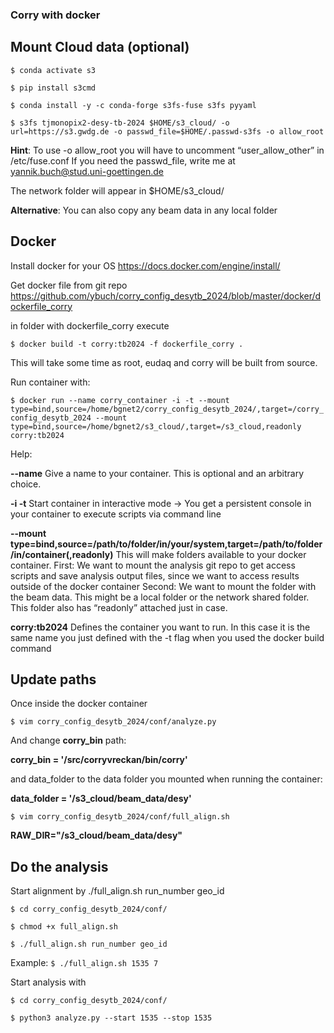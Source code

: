 ### Corry with docker 

## Mount Cloud data (optional)

`$ conda activate s3`

`$ pip install s3cmd`

`$ conda install -y -c conda-forge s3fs-fuse s3fs pyyaml`

`$ s3fs tjmonopix2-desy-tb-2024 $HOME/s3_cloud/ -o url=https://s3.gwdg.de -o passwd_file=$HOME/.passwd-s3fs -o allow_root`

**Hint**: 	To use -o allow_root you will have to uncomment “user_allow_other” in /etc/fuse.conf
If you need the passwd_file, write me at yannik.buch@stud.uni-goettingen.de

The network folder will appear in  $HOME/s3_cloud/

**Alternative**: You can also copy any beam data in any local folder 

## Docker
Install docker for your OS https://docs.docker.com/engine/install/

Get docker file from git repo https://github.com/ybuch/corry_config_desytb_2024/blob/master/docker/dockerfile_corry

in folder with dockerfile_corry execute

`$ docker build -t corry:tb2024 -f dockerfile_corry .`

This will take some time as root, eudaq and corry will be built from source.

Run container with:

`$ docker run --name corry_container -i -t --mount type=bind,source=/home/bgnet2/corry_config_desytb_2024/,target=/corry_config_desytb_2024 --mount type=bind,source=/home/bgnet2/s3_cloud/,target=/s3_cloud,readonly corry:tb2024`

Help:

**--name** 	    Give a name to your container. This is optional and an arbitrary choice.

**-i -t** 		Start container in interactive mode → You get a persistent console in your 
                container to execute scripts via command line

**--mount type=bind,source=/path/to/folder/in/your/system,target=/path/to/folder/in/container(,readonly)**
		        This will make folders available to your docker container. 
                First: We want to mount the analysis git repo to get access scripts and save
                analysis output files, since we want to access results outside of the docker
                container
                Second: We want to mount the folder with the beam data. This might be a local folder or the network shared folder. This folder also has “readonly” attached just in case.

**corry:tb2024**
Defines the container you want to run. In this case it is the same name you just defined with the -t flag when you used the docker build command


## Update paths

Once inside the docker container

`$ vim corry_config_desytb_2024/conf/analyze.py`

And change **corry_bin** path:

**corry_bin = '/src/corryvreckan/bin/corry'**

and data_folder to the data folder you mounted when running the container:

**data_folder = '/s3_cloud/beam_data/desy'**

`$ vim corry_config_desytb_2024/conf/full_align.sh`

**RAW_DIR="/s3_cloud/beam_data/desy"**

## Do the analysis

Start alignment by ./full_align.sh run_number geo_id

`$ cd corry_config_desytb_2024/conf/`

`$ chmod +x full_align.sh`

`$ ./full_align.sh run_number geo_id`

Example: `$ ./full_align.sh 1535 7`

Start analysis with

`$ cd corry_config_desytb_2024/conf/`

`$ python3 analyze.py --start 1535 --stop 1535`
